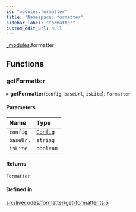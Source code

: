 ```yaml
---
id: "modules.formatter"
title: "Namespace: formatter"
sidebar_label: "formatter"
custom_edit_url: null
---
```


[_modules](../modules/modules.md).formatter

## Functions

### getFormatter

▸ **getFormatter**(`config`, `baseUrl`, `isLite`): `Formatter`

#### Parameters

| Name | Type |
| :------ | :------ |
| `config` | [`Config`](../interfaces/main.Config.md) |
| `baseUrl` | `string` |
| `isLite` | `boolean` |

#### Returns

`Formatter`

#### Defined in

[src/livecodes/formatter/get-formatter.ts:5](https://github.com/live-codes/livecodes/blob/0b19ad3/src/livecodes/formatter/get-formatter.ts#L5)
